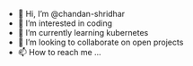 - 👋 Hi, I’m @chandan-shridhar
- 👀 I’m interested in coding
- 🌱 I’m currently learning kubernetes
- 💞️ I’m looking to collaborate on open projects
- 📫 How to reach me ...

<!---
chandan-shridhar/chandan-shridhar is a ✨ special ✨ repository because its `README.md` (this file) appears on your GitHub profile.
You can click the Preview link to take a look at your changes.
--->
